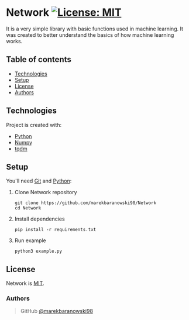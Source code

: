 # Network [![License: MIT](https://img.shields.io/badge/License-MIT-yellow.svg)](https://opensource.org/licenses/MIT)

It is a very simple library with basic functions used in machine learning. It was created to better understand the basics of how machine learning works.

## Table of contents
* [Technologies](#technologies)
* [Setup](#setup)
* [License](#license)
* [Authors](#authors)

## Technologies
Project is created with:
* [Python](https://www.python.org)
* [Numpy](https://numpy.org)
* [tqdm](https://github.com/tqdm/tqdm)


## Setup
You'll need [Git](https://git-scm.com) and [Python](https://www.python.org/):

1.  Clone Network repository

    ```shell script
    git clone https://github.com/marekbaranowski98/Network
    cd Network
    ```
    
1.  Install dependencies
    
    ```shell script
    pip install -r requirements.txt
    ```

1.  Run example

    ```shell script
    python3 example.py
    ```

## License
Network is [MIT](LICENSE).

### Authors
> GitHub [@marekbaranowski98](https://github.com/marekbaranowski98)
